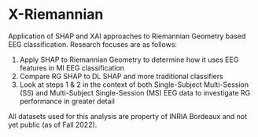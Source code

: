 # X-Riemannian
Application of SHAP and XAI approaches to Riemannian Geometry based EEG classification. Research focuses are as follows:

1. Apply SHAP to Riemannian Geometry to determine how it uses EEG features in MI EEG classification
2. Compare RG SHAP to DL SHAP and more traditional classifiers
3. Look at steps 1 & 2 in the context of both Single-Subject Multi-Session (SS) and Multi-Subject Single-Session (MS) 
EEG data to investigate RG performance in greater detail

All datasets used for this analysis are property of INRIA Bordeaux and not yet public (as of Fall 2022).
